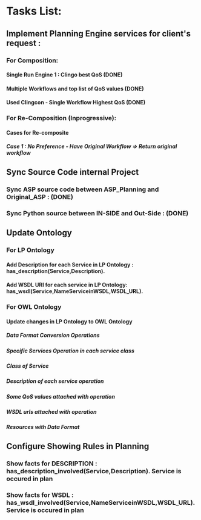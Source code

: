 # Tasks List:
## Implement Planning Engine services for client's request :
### For Composition:
#### Single Run Engine 1 : Clingo best QoS (DONE)
#### Multiple Workflows and top list of QoS values (DONE)
#### Used Clingcon - Single Workflow Highest QoS (DONE)

### For Re-Composition (Inprogressive):
#### Cases for Re-composite
##### Case 1 : No Preference - Have Original Workflow => Return original workflow

## Sync Source Code internal Project
### Sync ASP source code between ASP_Planning and Original_ASP : (DONE)
### Sync Python source between IN-SIDE and Out-Side : (DONE)

## Update Ontology
### For LP Ontology
#### Add Description for each Service in LP Ontology : has_description(Service,Description).
#### Add WSDL URI for each service in LP Ontology: has_wsdl(Service,NameServiceinWSDL,WSDL_URL).
### For OWL Ontology
#### Update changes in LP Ontology to OWL Ontology
##### Data Format Conversion Operations 
##### Specific Services Operation in each service class
##### Class of Service
##### Description of each service operation
##### Some QoS values attached with operation
##### WSDL urls attached with operation
##### Resources with Data Format

## Configure Showing Rules in Planning 
### Show facts for DESCRIPTION : has_description_involved(Service,Description). Service is occured in plan
### Show facts for WSDL : has_wsdl_involved(Service,NameServiceinWSDL,WSDL_URL). Service is occured in plan